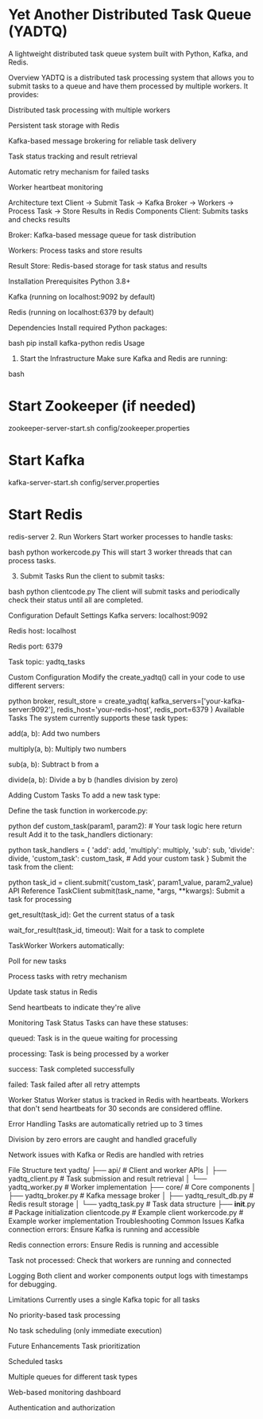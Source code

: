 # Yet Another Distributed Task Queue (YADTQ)

A lightweight distributed task queue system built with Python, Kafka, and Redis.

Overview
YADTQ is a distributed task processing system that allows you to submit tasks to a queue and have them processed by multiple workers. It provides:

Distributed task processing with multiple workers

Persistent task storage with Redis

Kafka-based message brokering for reliable task delivery

Task status tracking and result retrieval

Automatic retry mechanism for failed tasks

Worker heartbeat monitoring

Architecture
text
Client -> Submit Task -> Kafka Broker -> Workers -> Process Task -> Store Results in Redis
Components
Client: Submits tasks and checks results

Broker: Kafka-based message queue for task distribution

Workers: Process tasks and store results

Result Store: Redis-based storage for task status and results

Installation
Prerequisites
Python 3.8+

Kafka (running on localhost:9092 by default)

Redis (running on localhost:6379 by default)

Dependencies
Install required Python packages:

bash
pip install kafka-python redis
Usage
1. Start the Infrastructure
Make sure Kafka and Redis are running:

bash
# Start Zookeeper (if needed)
zookeeper-server-start.sh config/zookeeper.properties

# Start Kafka
kafka-server-start.sh config/server.properties

# Start Redis
redis-server
2. Run Workers
Start worker processes to handle tasks:

bash
python workercode.py
This will start 3 worker threads that can process tasks.

3. Submit Tasks
Run the client to submit tasks:

bash
python clientcode.py
The client will submit tasks and periodically check their status until all are completed.

Configuration
Default Settings
Kafka servers: localhost:9092

Redis host: localhost

Redis port: 6379

Task topic: yadtq_tasks

Custom Configuration
Modify the create_yadtq() call in your code to use different servers:

python
broker, result_store = create_yadtq(
    kafka_servers=['your-kafka-server:9092'],
    redis_host='your-redis-host',
    redis_port=6379
)
Available Tasks
The system currently supports these task types:

add(a, b): Add two numbers

multiply(a, b): Multiply two numbers

sub(a, b): Subtract b from a

divide(a, b): Divide a by b (handles division by zero)

Adding Custom Tasks
To add a new task type:

Define the task function in workercode.py:

python
def custom_task(param1, param2):
    # Your task logic here
    return result
Add it to the task_handlers dictionary:

python
task_handlers = {
    'add': add,
    'multiply': multiply,
    'sub': sub,
    'divide': divide,
    'custom_task': custom_task,  # Add your custom task
}
Submit the task from the client:

python
task_id = client.submit('custom_task', param1_value, param2_value)
API Reference
TaskClient
submit(task_name, *args, **kwargs): Submit a task for processing

get_result(task_id): Get the current status of a task

wait_for_result(task_id, timeout): Wait for a task to complete

TaskWorker
Workers automatically:

Poll for new tasks

Process tasks with retry mechanism

Update task status in Redis

Send heartbeats to indicate they're alive

Monitoring
Task Status
Tasks can have these statuses:

queued: Task is in the queue waiting for processing

processing: Task is being processed by a worker

success: Task completed successfully

failed: Task failed after all retry attempts

Worker Status
Worker status is tracked in Redis with heartbeats. Workers that don't send heartbeats for 30 seconds are considered offline.

Error Handling
Tasks are automatically retried up to 3 times

Division by zero errors are caught and handled gracefully

Network issues with Kafka or Redis are handled with retries

File Structure
text
yadtq/
├── api/                 # Client and worker APIs
│   ├── yadtq_client.py # Task submission and result retrieval
│   └── yadtq_worker.py # Worker implementation
├── core/               # Core components
│   ├── yadtq_broker.py     # Kafka message broker
│   ├── yadtq_result_db.py  # Redis result storage
│   └── yadtq_task.py       # Task data structure
├── __init__.py         # Package initialization
clientcode.py          # Example client
workercode.py          # Example worker implementation
Troubleshooting
Common Issues
Kafka connection errors: Ensure Kafka is running and accessible

Redis connection errors: Ensure Redis is running and accessible

Task not processed: Check that workers are running and connected

Logging
Both client and worker components output logs with timestamps for debugging.

Limitations
Currently uses a single Kafka topic for all tasks

No priority-based task processing

No task scheduling (only immediate execution)

Future Enhancements
Task prioritization

Scheduled tasks

Multiple queues for different task types

Web-based monitoring dashboard

Authentication and authorization
